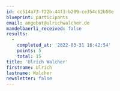 ```yaml
---
id: cc514a73-f22b-44f3-b209-ce354c62b58e
blueprint: participants
email: angebot@ulrichwalcher.de
mandelbaerli_received: false
results:
  -
    completed_at: '2022-03-31 16:42:54'
    points: 5
    total: 15
title: 'Ulrich Walcher'
firstname: Ulrich
lastname: Walcher
newsletter: false
---
```

